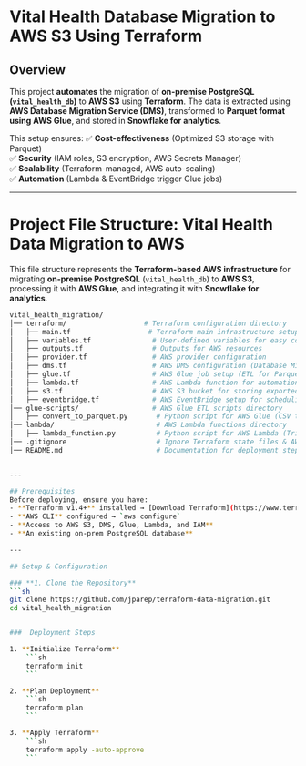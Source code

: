 # Vital Health Database Migration to AWS S3 Using Terraform

## Overview
This project **automates** the migration of **on-premise PostgreSQL (`vital_health_db`)** to **AWS S3** using **Terraform**. The data is extracted using **AWS Database Migration Service (DMS)**, transformed to **Parquet format using AWS Glue**, and stored in **Snowflake for analytics**.

This setup ensures:
✅ **Cost-effectiveness** (Optimized S3 storage with Parquet)  
✅ **Security** (IAM roles, S3 encryption, AWS Secrets Manager)  
✅ **Scalability** (Terraform-managed, AWS auto-scaling)  
✅ **Automation** (Lambda & EventBridge trigger Glue jobs)  

---

# Project File Structure: Vital Health Data Migration to AWS

This file structure represents the **Terraform-based AWS infrastructure** for migrating **on-premise PostgreSQL** (`vital_health_db`) to **AWS S3**, processing it with **AWS Glue**, and integrating it with **Snowflake for analytics**.

```bash
vital_health_migration/
│── terraform/                   # Terraform configuration directory
│   ├── main.tf                   # Terraform main infrastructure setup
│   ├── variables.tf               # User-defined variables for easy configuration
│   ├── outputs.tf                 # Outputs for AWS resources
│   ├── provider.tf                # AWS provider configuration
│   ├── dms.tf                     # AWS DMS configuration (Database Migration Service)
│   ├── glue.tf                    # AWS Glue job setup (ETL for Parquet)
│   ├── lambda.tf                  # AWS Lambda function for automation
│   ├── s3.tf                      # AWS S3 bucket for storing exported data
│   ├── eventbridge.tf             # AWS EventBridge setup for scheduling jobs
│── glue-scripts/                  # AWS Glue ETL scripts directory
│   ├── convert_to_parquet.py       # Python script for AWS Glue (CSV to Parquet)
│── lambda/                         # AWS Lambda functions directory
│   ├── lambda_function.py          # Python script for AWS Lambda (Triggers Glue jobs)
│── .gitignore                      # Ignore Terraform state files & AWS credentials
│── README.md                       # Documentation for deployment steps


---

## Prerequisites
Before deploying, ensure you have:
- **Terraform v1.4+** installed → [Download Terraform](https://www.terraform.io/downloads)
- **AWS CLI** configured → `aws configure`
- **Access to AWS S3, DMS, Glue, Lambda, and IAM**
- **An existing on-prem PostgreSQL database**

---

## Setup & Configuration

### **1. Clone the Repository**
```sh
git clone https://github.com/jparep/terraform-data-migration.git
cd vital_health_migration


###  Deployment Steps

1. **Initialize Terraform**
    ```sh
    terraform init
    ```

2. **Plan Deployment**
    ```sh
    terraform plan
    ```

3. **Apply Terraform**
    ```sh
    terraform apply -auto-approve
    ```
